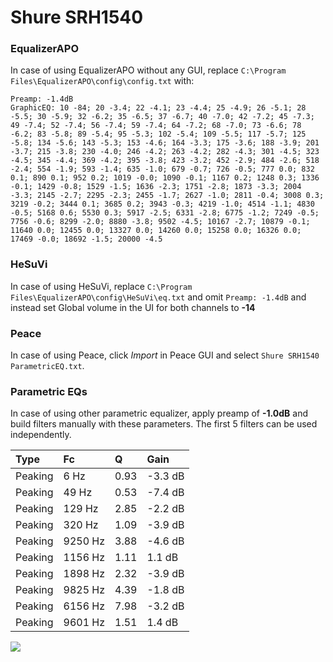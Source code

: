 # Shure SRH1540

### EqualizerAPO
In case of using EqualizerAPO without any GUI, replace `C:\Program Files\EqualizerAPO\config\config.txt`
with:
```
Preamp: -1.4dB
GraphicEQ: 10 -84; 20 -3.4; 22 -4.1; 23 -4.4; 25 -4.9; 26 -5.1; 28 -5.5; 30 -5.9; 32 -6.2; 35 -6.5; 37 -6.7; 40 -7.0; 42 -7.2; 45 -7.3; 49 -7.4; 52 -7.4; 56 -7.4; 59 -7.4; 64 -7.2; 68 -7.0; 73 -6.6; 78 -6.2; 83 -5.8; 89 -5.4; 95 -5.3; 102 -5.4; 109 -5.5; 117 -5.7; 125 -5.8; 134 -5.6; 143 -5.3; 153 -4.6; 164 -3.3; 175 -3.6; 188 -3.9; 201 -3.7; 215 -3.8; 230 -4.0; 246 -4.2; 263 -4.2; 282 -4.3; 301 -4.5; 323 -4.5; 345 -4.4; 369 -4.2; 395 -3.8; 423 -3.2; 452 -2.9; 484 -2.6; 518 -2.4; 554 -1.9; 593 -1.4; 635 -1.0; 679 -0.7; 726 -0.5; 777 0.0; 832 0.1; 890 0.1; 952 0.2; 1019 -0.0; 1090 -0.1; 1167 0.2; 1248 0.3; 1336 -0.1; 1429 -0.8; 1529 -1.5; 1636 -2.3; 1751 -2.8; 1873 -3.3; 2004 -3.3; 2145 -2.7; 2295 -2.3; 2455 -1.7; 2627 -1.0; 2811 -0.4; 3008 0.3; 3219 -0.2; 3444 0.1; 3685 0.2; 3943 -0.3; 4219 -1.0; 4514 -1.1; 4830 -0.5; 5168 0.6; 5530 0.3; 5917 -2.5; 6331 -2.8; 6775 -1.2; 7249 -0.5; 7756 -0.6; 8299 -2.0; 8880 -3.8; 9502 -4.5; 10167 -2.7; 10879 -0.1; 11640 0.0; 12455 0.0; 13327 0.0; 14260 0.0; 15258 0.0; 16326 0.0; 17469 -0.0; 18692 -1.5; 20000 -4.5
```

### HeSuVi
In case of using HeSuVi, replace `C:\Program Files\EqualizerAPO\config\HeSuVi\eq.txt` and omit `Preamp:
-1.4dB` and instead set Global volume in the UI for both channels to **-14**

### Peace
In case of using Peace, click *Import* in Peace GUI and select `Shure SRH1540 ParametricEQ.txt`.

### Parametric EQs
In case of using other parametric equalizer, apply preamp of **-1.0dB** and build filters manually with
these parameters. The first 5 filters can be used independently.

| Type    | Fc      |    Q | Gain    |
|:--------|:--------|:-----|:--------|
| Peaking | 6 Hz    | 0.93 | -3.3 dB |
| Peaking | 49 Hz   | 0.53 | -7.4 dB |
| Peaking | 129 Hz  | 2.85 | -2.2 dB |
| Peaking | 320 Hz  | 1.09 | -3.9 dB |
| Peaking | 9250 Hz | 3.88 | -4.6 dB |
| Peaking | 1156 Hz | 1.11 | 1.1 dB  |
| Peaking | 1898 Hz | 2.32 | -3.9 dB |
| Peaking | 9825 Hz | 4.39 | -1.8 dB |
| Peaking | 6156 Hz | 7.98 | -3.2 dB |
| Peaking | 9601 Hz | 1.51 | 1.4 dB  |

![](https://raw.githubusercontent.com/jaakkopasanen/AutoEq/master/results/headphonecom/sbaf-serious/Shure%20SRH1540/Shure%20SRH1540.png)